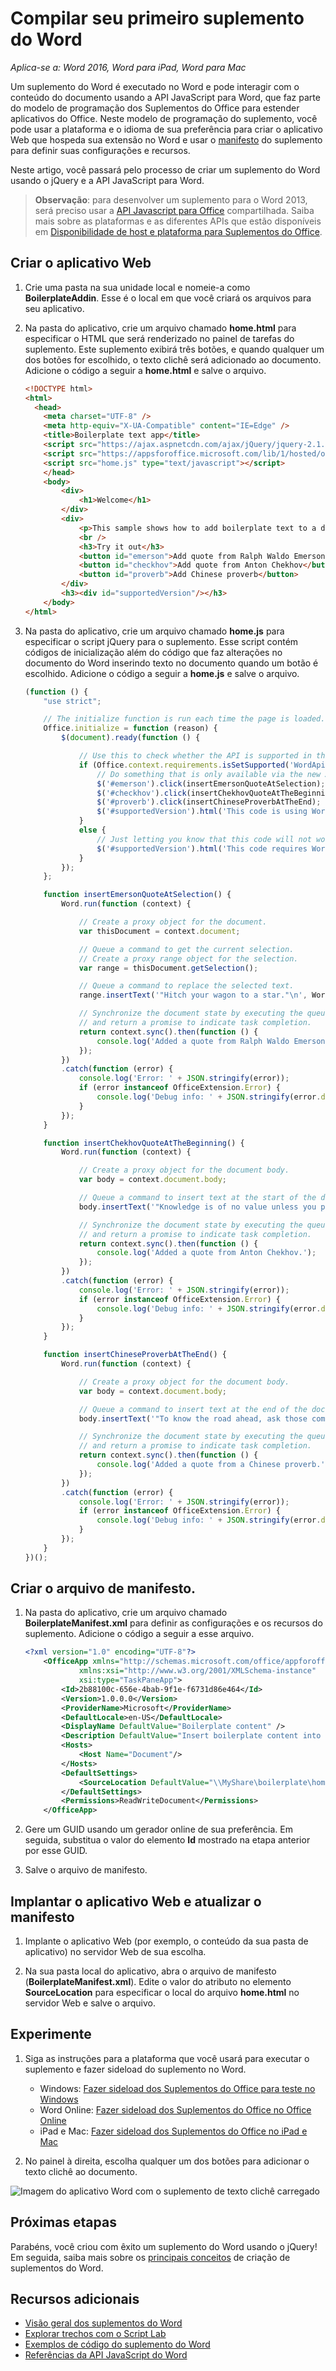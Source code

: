 # <a name="build-your-first-word-add-in"></a>Compilar seu primeiro suplemento do Word

_Aplica-se a: Word 2016, Word para iPad, Word para Mac_

Um suplemento do Word é executado no Word e pode interagir com o conteúdo do documento usando a API JavaScript para Word, que faz parte do modelo de programação dos Suplementos do Office para estender aplicativos do Office. Neste modelo de programação do suplemento, você pode usar a plataforma e o idioma de sua preferência para criar o aplicativo Web que hospeda sua extensão no Word e usar o [manifesto](../../docs/overview/add-in-manifests.md) do suplemento para definir suas configurações e recursos.

Neste artigo, você passará pelo processo de criar um suplemento do Word usando o jQuery e a API JavaScript para Word. 

> **Observação**: para desenvolver um suplemento para o Word 2013, será preciso usar a [API Javascript para Office]( https://dev.office.com/docs/add-ins/word/word-add-ins-programming-overview#javascript-apis-for-word) compartilhada. Saiba mais sobre as plataformas e as diferentes APIs que estão disponíveis em [Disponibilidade de host e plataforma para Suplementos do Office](https://dev.office.com/add-in-availability). 

## <a name="create-the-web-app"></a>Criar o aplicativo Web 

1. Crie uma pasta na sua unidade local e nomeie-a como **BoilerplateAddin**. Esse é o local em que você criará os arquivos para seu aplicativo.

2. Na pasta do aplicativo, crie um arquivo chamado **home.html** para especificar o HTML que será renderizado no painel de tarefas do suplemento. Este suplemento exibirá três botões, e quando qualquer um dos botões for escolhido, o texto clichê será adicionado ao documento. Adicione o código a seguir a **home.html** e salve o arquivo.

    ```html
    <!DOCTYPE html>
    <html>
      <head>
        <meta charset="UTF-8" />
        <meta http-equiv="X-UA-Compatible" content="IE=Edge" />
        <title>Boilerplate text app</title>
        <script src="https://ajax.aspnetcdn.com/ajax/jQuery/jquery-2.1.4.min.js"></script>
        <script src="https://appsforoffice.microsoft.com/lib/1/hosted/office.js" type="text/javascript"></script>
        <script src="home.js" type="text/javascript"></script>
        </head>
        <body>
            <div>
                <h1>Welcome</h1>
            </div>
            <div>
                <p>This sample shows how to add boilerplate text to a document by using the Word JavaScript API.</p>
                <br />
                <h3>Try it out</h3>
                <button id="emerson">Add quote from Ralph Waldo Emerson</button>
                <button id="checkhov">Add quote from Anton Chekhov</button>
                <button id="proverb">Add Chinese proverb</button>
            </div>
            <h3><div id="supportedVersion"/></h3>
        </body>
    </html>
    ```

3. Na pasta do aplicativo, crie um arquivo chamado **home.js** para especificar o script jQuery para o suplemento. Esse script contém códigos de inicialização além do código que faz alterações no documento do Word inserindo texto no documento quando um botão é escolhido. Adicione o código a seguir a **home.js** e salve o arquivo.

    ```javascript
    (function () {
        "use strict";

        // The initialize function is run each time the page is loaded.
        Office.initialize = function (reason) {
            $(document).ready(function () {

                // Use this to check whether the API is supported in the Word client.
                if (Office.context.requirements.isSetSupported('WordApi', 1.1)) {
                    // Do something that is only available via the new APIs
                    $('#emerson').click(insertEmersonQuoteAtSelection);
                    $('#checkhov').click(insertChekhovQuoteAtTheBeginning);
                    $('#proverb').click(insertChineseProverbAtTheEnd);
                    $('#supportedVersion').html('This code is using Word 2016 or greater.');
                }
                else {
                    // Just letting you know that this code will not work with your version of Word.
                    $('#supportedVersion').html('This code requires Word 2016 or greater.');
                }
            });
        };

        function insertEmersonQuoteAtSelection() {
            Word.run(function (context) {

                // Create a proxy object for the document.
                var thisDocument = context.document;

                // Queue a command to get the current selection.
                // Create a proxy range object for the selection.
                var range = thisDocument.getSelection();

                // Queue a command to replace the selected text.
                range.insertText('"Hitch your wagon to a star."\n', Word.InsertLocation.replace);

                // Synchronize the document state by executing the queued commands,
                // and return a promise to indicate task completion.
                return context.sync().then(function () {
                    console.log('Added a quote from Ralph Waldo Emerson.');
                });
            })
            .catch(function (error) {
                console.log('Error: ' + JSON.stringify(error));
                if (error instanceof OfficeExtension.Error) {
                    console.log('Debug info: ' + JSON.stringify(error.debugInfo));
                }
            });
        }

        function insertChekhovQuoteAtTheBeginning() {
            Word.run(function (context) {

                // Create a proxy object for the document body.
                var body = context.document.body;

                // Queue a command to insert text at the start of the document body.
                body.insertText('"Knowledge is of no value unless you put it into practice."\n', Word.InsertLocation.start);

                // Synchronize the document state by executing the queued commands,
                // and return a promise to indicate task completion.
                return context.sync().then(function () {
                    console.log('Added a quote from Anton Chekhov.');
                });
            })
            .catch(function (error) {
                console.log('Error: ' + JSON.stringify(error));
                if (error instanceof OfficeExtension.Error) {
                    console.log('Debug info: ' + JSON.stringify(error.debugInfo));
                }
            });
        }

        function insertChineseProverbAtTheEnd() {
            Word.run(function (context) {

                // Create a proxy object for the document body.
                var body = context.document.body;

                // Queue a command to insert text at the end of the document body.
                body.insertText('"To know the road ahead, ask those coming back."\n', Word.InsertLocation.end);

                // Synchronize the document state by executing the queued commands,
                // and return a promise to indicate task completion.
                return context.sync().then(function () {
                    console.log('Added a quote from a Chinese proverb.');
                });
            })
            .catch(function (error) {
                console.log('Error: ' + JSON.stringify(error));
                if (error instanceof OfficeExtension.Error) {
                    console.log('Debug info: ' + JSON.stringify(error.debugInfo));
                }
            });
        }
    })();
    ```

## <a name="create-the-manifest-file"></a>Criar o arquivo de manifesto.

1. Na pasta do aplicativo, crie um arquivo chamado **BoilerplateManifest.xml** para definir as configurações e os recursos do suplemento. Adicione o código a seguir a esse arquivo. 

    ```xml
    <?xml version="1.0" encoding="UTF-8"?>
        <OfficeApp xmlns="http://schemas.microsoft.com/office/appforoffice/1.1"
                xmlns:xsi="http://www.w3.org/2001/XMLSchema-instance"
                xsi:type="TaskPaneApp">
            <Id>2b88100c-656e-4bab-9f1e-f6731d86e464</Id>
            <Version>1.0.0.0</Version>
            <ProviderName>Microsoft</ProviderName>
            <DefaultLocale>en-US</DefaultLocale>
            <DisplayName DefaultValue="Boilerplate content" />
            <Description DefaultValue="Insert boilerplate content into a Word document." />
            <Hosts>
                <Host Name="Document"/>
            </Hosts>
            <DefaultSettings>
                <SourceLocation DefaultValue="\\MyShare\boilerplate\home.html" />
            </DefaultSettings>
            <Permissions>ReadWriteDocument</Permissions>
        </OfficeApp>
    ```

2. Gere um GUID usando um gerador online de sua preferência. Em seguida, substitua o valor do elemento **Id** mostrado na etapa anterior por esse GUID.

3. Salve o arquivo de manifesto.

## <a name="deploy-the-web-app-and-update-the-manifest"></a>Implantar o aplicativo Web e atualizar o manifesto

1. Implante o aplicativo Web (por exemplo, o conteúdo da sua pasta de aplicativo) no servidor Web de sua escolha.

2. Na sua pasta local do aplicativo, abra o arquivo de manifesto (**BoilerplateManifest.xml**). Edite o valor do atributo no elemento **SourceLocation** para especificar o local do arquivo **home.html** no servidor Web e salve o arquivo.

## <a name="try-it-out"></a>Experimente

1. Siga as instruções para a plataforma que você usará para executar o suplemento e fazer sideload do suplemento no Word.

    - Windows: [Fazer sideload dos Suplementos do Office para teste no Windows](../testing/create-a-network-shared-folder-catalog-for-task-pane-and-content-add-ins.md)
    - Word Online: [Fazer sideload dos Suplementos do Office no Office Online](../testing/sideload-office-add-ins-for-testing.md#sideload-an-office-add-in-on-office-online)
    - iPad e Mac: [Fazer sideload dos Suplementos do Office no iPad e Mac](../testing/sideload-an-office-add-in-on-ipad-and-mac.md)

2. No painel à direita, escolha qualquer um dos botões para adicionar o texto clichê ao documento.

![Imagem do aplicativo Word com o suplemento de texto clichê carregado](../images/boilerplateAddin.png)

## <a name="next-steps"></a>Próximas etapas

Parabéns, você criou com êxito um suplemento do Word usando o jQuery! Em seguida, saiba mais sobre os [principais conceitos](word-add-ins-programming-overview.md) de criação de suplementos do Word.

## <a name="additional-resources"></a>Recursos adicionais

* [Visão geral dos suplementos do Word](word-add-ins-programming-overview.md)
* [Explorar trechos com o Script Lab](https://store.office.com/en-001/app.aspx?assetid=WA104380862&ui=en-US&rs=en-001&ad=US&appredirect=false)
* [Exemplos de código do suplemento do Word](http://dev.office.com/code-samples#?filters=word,office%20add-ins)
* [Referências da API JavaScript do Word](../../reference/word/word-add-ins-reference-overview.md)